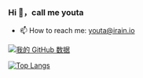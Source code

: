 ### Hi 👋，call me youta


<!-- **youtaqiu/youta** is a ✨ _special_ ✨ repository because its `README.md` (this file) appears on your GitHub profile. -->

<!-- Here are some ideas to get you started: -->

- 📫 How to reach me: youta@irain.io


[![我的 GitHub 数据](https://github-readme-stats.vercel.app/api?username=youtaqiu)]()

[![Top Langs](https://github-readme-stats.vercel.app/api/top-langs/?username=youtaqiu)](https://github.com/anuraghazra/github-readme-stats)

